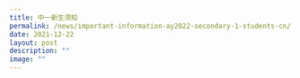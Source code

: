 ```yaml
---
title: 中一新生须知
permalink: /news/important-information-ay2022-secondary-1-students-cn/
date: 2021-12-22
layout: post
description: ""
image: ""
---
```


